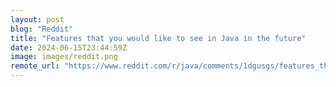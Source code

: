 ```yaml
---
layout: post
blog: "Reddit"
title: "Features that you would like to see in Java in the future"
date: 2024-06-15T23:44:59Z
image: images/reddit.png
remote_url: "https://www.reddit.com/r/java/comments/1dgusgs/features_that_you_would_like_to_see_in_java_in/"
---
```

